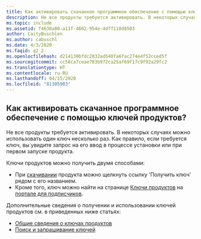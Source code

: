 ```yaml
---
title: Как активировать скачанное программное обеспечение с помощью ключей продуктов?
description: Не все продукты требуется активировать. В некоторых случаях можно использовать один ключ несколько раз. Как правило, если требуется ключ...
ms.topic: include
ms.assetid: f4638a80-a11f-4662-954e-4dff118d8503
author: CaityBuschlen
ms.author: cabuschl
ms.date: 4/3/2020
ms.faqid: q2_2
ms.openlocfilehash: d214130bfdc2832ad540fa6fac274e4f52cced5f
ms.sourcegitcommit: cc58ca7ceae783b972ca25af69f17c9f92a29fc2
ms.translationtype: HT
ms.contentlocale: ru-RU
ms.lasthandoff: 04/15/2020
ms.locfileid: "81385903"
---
```

## <a name="how-do-i-activate-the-software-i-just-downloaded-using-product-keys"></a>Как активировать скачанное программное обеспечение с помощью ключей продуктов?

Не все продукты требуется активировать. В некоторых случаях можно использовать один ключ несколько раз. Как правило, если требуется ключ, вы увидите запрос на его ввод в процессе установки или при первом запуске продукта.

Ключи продуктов можно получить двумя способами:

- При [скачивании](https://my.visualstudio.com/downloads) продукта можно щелкнуть ссылку \'Получить ключ\' рядом с его названием.
- Кроме того, ключ можно найти на странице [Ключи продуктов](https://my.visualstudio.com/ProductKeys) на [портале для подписчиков](https://my.visualstudio.com/benefits).

Дополнительные сведения о получении и использовании ключей продуктов см. в приведенных ниже статьях:

- [Общие сведения о ключах продуктов](https://docs.microsoft.com/visualstudio/subscriptions/product-keys)
- [Поиск и запрашивание ключей](https://docs.microsoft.com/visualstudio/subscriptions/find-keys)
